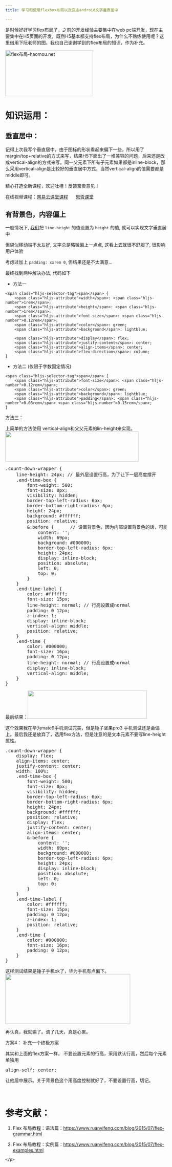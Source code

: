 ```yaml
---
title: 学习和使用flexbox布局以及变态android文字垂直居中

---
```

是时候好好学习flex布局了，之前的开发经验主要集中在web pc端开发，现在主要集中在H5页面的开发，既然H5基本都支持flex布局，为什么不熟练使用呢？这里借用下阮老师的图，我也自己谢谢学到的flex布局的知识，作为补充。

<img loading="lazy" class="aligncenter" src="//fed123.oss-ap-southeast-2.aliyuncs.com/wp-content/uploads/2017/09/bg2015071002.png" alt="flex布局-haomou.net" width="274" height="144" />

# 知识运用：

## 垂直居中：

记得上次我写个垂直居中，由于图标的形状看起来偏下一些，所以用了margin/top+relative的方式来写，结果H5下面出了一堆兼容的问题，后来还是改成vertical-align的方式来写。同一父元素下所有子元素如果都是inline-block，那么采用vertical-align是比较好的垂直居中方式，当然vertical-align的值需要都是middle即可。

精心打造全新课程，欢迎吐槽！反馈宝贵意见！

在线视频课程：<a href="https://study.163.com/course/courseMain.htm?share=2&shareId=400000000351011&courseId=1209400904&_trace_c_p_k2_=d5106aa1758748cea6e733c4b1f29bbe" target="_blank" rel="noopener noreferrer">网易云课堂课程</a>      <a href="https://segmentfault.com/ls/1650000019681091" target="_blank" rel="noopener noreferrer">思否课堂</a>

## 有背景色，内容偏上

一般情况下, [我们](https://www.w3cdoc.com)把 `line-height` 的值设置为 `height` 的值, 就可以实现文字垂直居中

但貌似移动端不太友好, 文字总是略微偏上一点点, 这看上去就很不舒服了, 很影响用户体验

考虑过加上 `padding: xxrem 0`, 但结果还是不太满意&#8230;

最终找到两种解决办法, 代码如下

* 方法一

<pre><code class="hljs css">&lt;span class="hljs-selector-tag">span&lt;/span> {
    &lt;span class="hljs-attribute">width&lt;/span>: &lt;span class="hljs-number">1rem&lt;/span>;
    &lt;span class="hljs-attribute">height&lt;/span>: &lt;span class="hljs-number">1rem&lt;/span>;
    &lt;span class="hljs-attribute">font-size&lt;/span>: &lt;span class="hljs-number">0.12rem&lt;/span>;
    &lt;span class="hljs-attribute">color&lt;/span>: green;
    &lt;span class="hljs-attribute">background&lt;/span>: lightblue;

    &lt;span class="hljs-attribute">display&lt;/span>: flex;
    &lt;span class="hljs-attribute">justify-content&lt;/span>: center;
    &lt;span class="hljs-attribute">align-items&lt;/span>: center;
    &lt;span class="hljs-attribute">flex-direction&lt;/span>: column;
}</code></pre>

* 方法二 (仅限于字数固定情况)

<pre><code class="hljs css">&lt;span class="hljs-selector-tag">span&lt;/span> {
    &lt;span class="hljs-attribute">font-size&lt;/span>: &lt;span class="hljs-number">0.12rem&lt;/span>;
    &lt;span class="hljs-attribute">color&lt;/span>: green;
    &lt;span class="hljs-attribute">background&lt;/span>: lightblue;
    &lt;span class="hljs-attribute">padding&lt;/span>: &lt;span class="hljs-number">0.03rem&lt;/span> &lt;span class="hljs-number">0.15rem&lt;/span>;
}</code></pre>

方法三：

上简单的方法使用 vertical-align和父父元素的lin-height来实现。<img loading="lazy" width="416" height="94" class="alignnone size-full wp-image-4428 shadow" src="https://haomou.oss-cn-beijing.aliyuncs.com/upload/2019/06/img_5cf3e6735d563.png?x-oss-process=image/quality,q_10/resize,m_lfit,w_200" data-src="https://haomou.oss-cn-beijing.aliyuncs.com/upload/2019/06/img_5cf3e6735d563.png?x-oss-process=image/format,webp" alt="" srcset="https://haomou.oss-cn-beijing.aliyuncs.com/upload/2019/06/img_5cf3e6735d563.png?x-oss-process=image/format,webp 416w, https://haomou.oss-cn-beijing.aliyuncs.com/upload/2019/06/img_5cf3e6735d563.png?x-oss-process=image/quality,q_50/resize,m_fill,w_300,h_68/format,webp 300w" sizes="(max-width: 416px) 100vw, 416px" />

<pre class="EnlighterJSRAW" data-enlighter-language="null">.count-down-wrapper {
    line-height: 24px; // 最外层设置行高，为了让下一层高度撑开
    .end-time-box {
        font-weight: 500;
        font-size: 0px;
        visibility: hidden;
        border-top-left-radius: 6px;
        border-bottom-right-radius: 6px;
        height: 24px;
        background: #ffffff;
        position: relative;
        &:before {      // 设置背景色，因为内部设置背景色的话，可能对不齐
            content: '';
            width: 69px;
            background: #000000;
            border-top-left-radius: 6px;
            height: 24px;
            display: inline-block;
            position: absolute;
            left: 0;
            top: 0;
        }
    }
    .end-time-label {
        color: #ffffff;
        font-size: 15px;
        line-height: normal; // 行高设置成normal
        padding: 0 12px;
        z-index: 1;
        display: inline-block;
        vertical-align: middle;
        position: relative;
    }
    .end-time {
        color: #000000;
        font-size: 16px;
        padding: 0 12px;
        line-height: normal; // 行高设置成normal
        display: inline-block;
        vertical-align: middle;
    }
}</pre>

最后结果：<img loading="lazy" width="372" height="88" class="alignnone size-full wp-image-4429 shadow" src="https://haomou.oss-cn-beijing.aliyuncs.com/upload/2019/06/img_5cf3e77e34d14.png?x-oss-process=image/quality,q_10/resize,m_lfit,w_200" data-src="https://haomou.oss-cn-beijing.aliyuncs.com/upload/2019/06/img_5cf3e77e34d14.png?x-oss-process=image/format,webp" alt="" srcset="https://haomou.oss-cn-beijing.aliyuncs.com/upload/2019/06/img_5cf3e77e34d14.png?x-oss-process=image/format,webp 372w, https://haomou.oss-cn-beijing.aliyuncs.com/upload/2019/06/img_5cf3e77e34d14.png?x-oss-process=image/quality,q_50/resize,m_fill,w_300,h_71/format,webp 300w" sizes="(max-width: 372px) 100vw, 372px" />

这个效果我在华为mate9手机测试完美，但是锤子坚果pro3 手机测试还是会偏上。最后我还是放弃了，选用flex方法，但是注意的是文本元素不要写line-height属性。

<pre class="EnlighterJSRAW" data-enlighter-language="null">.count-down-wrapper {
    display: flex;
    align-items: center;
    justify-content: center;
    width: 100%;
    .end-time-box {
        font-weight: 500;
        font-size: 0px;
        visibility: hidden;
        border-top-left-radius: 6px;
        border-bottom-right-radius: 6px;
        height: 24px;
        background: #ffffff;
        position: relative;
        display: flex;
        justify-content: center;
        align-items: center;
        &:before {
            content: '';
            width: 69px;
            background: #000000;
            border-top-left-radius: 6px;
            height: 24px;
            display: inline-block;
            position: absolute;
            left: 0;
            top: 0;
        }
    }
    .end-time-label {
        color: #ffffff;
        font-size: 15px;
        padding: 0 12px;
        z-index: 1;
        position: relative;
    }
    .end-time {
        color: #000000;
        font-size: 16px;
        padding: 0 12px;
    }
}</pre>

这样测试结果是锤子手机ok了，华为手机有点偏下。<img loading="lazy" width="390" height="156" class="alignnone size-full wp-image-4430 shadow" src="https://haomou.oss-cn-beijing.aliyuncs.com/upload/2019/06/img_5cf50249954c1.png?x-oss-process=image/quality,q_10/resize,m_lfit,w_200" data-src="https://haomou.oss-cn-beijing.aliyuncs.com/upload/2019/06/img_5cf50249954c1.png?x-oss-process=image/format,webp" alt="" srcset="https://haomou.oss-cn-beijing.aliyuncs.com/upload/2019/06/img_5cf50249954c1.png?x-oss-process=image/format,webp 390w, https://haomou.oss-cn-beijing.aliyuncs.com/upload/2019/06/img_5cf50249954c1.png?x-oss-process=image/quality,q_50/resize,m_fill,w_300,h_120/format,webp 300w" sizes="(max-width: 390px) 100vw, 390px" />

再认真，我就输了。调了几天，真是心累。

方案4： 补充一个终极方案

其实和上面的flex方案一样， 不要设置元素的行高，采用默认行高，然后每个元素单独用

<pre class="EnlighterJSRAW" data-enlighter-language="null">align-self: center;</pre>

让他居中展示。关于背景色这个用高度控制就好了，不要设置行高，切记。

&nbsp;

# 参考文献：

  1. Flex 布局教程：语法篇：<https://www.ruanyifeng.com/blog/2015/07/flex-grammar.html>
  2. <p id="page-title" class="asset-name entry-title">
      Flex 布局教程：实例篇：<a href="https://www.ruanyifeng.com/blog/2015/07/flex-examples.html">https://www.ruanyifeng.com/blog/2015/07/flex-examples.html</a>

    </p>
